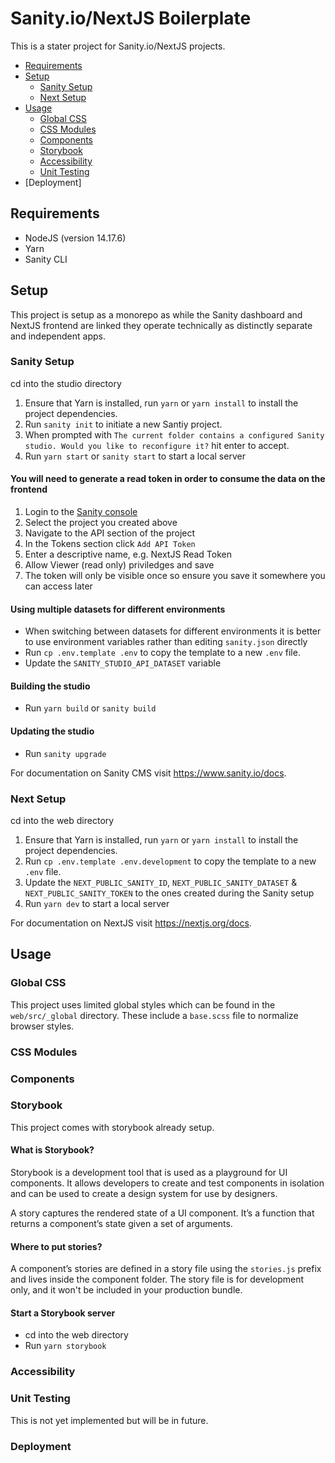 # Sanity.io/NextJS Boilerplate
This is a stater project for Sanity.io/NextJS projects.

- [Requirements](#requirments)
- [Setup](#setup)
  - [Sanity Setup](#sanity-setup)
  - [Next Setup](#next-setup)
- [Usage](#usage)
  - [Global CSS](#global-css)
  - [CSS Modules](#css-modules)
  - [Components](#components)
  - [Storybook](#storybook)
  - [Accessibility](#accessibility)
  - [Unit Testing](#unit-testing)
- [Deployment]

## Requirements
- NodeJS (version 14.17.6)
- Yarn
- Sanity CLI

## Setup
This project is setup as a monorepo as while the Sanity dashboard and NextJS frontend are linked they operate technically as distinctly separate and independent apps.

### Sanity Setup
cd into the studio directory

1. Ensure that Yarn is installed, run `yarn` or `yarn install` to install the project dependencies.
2. Run `sanity init` to initiate a new Santiy project.
3. When prompted with `The current folder contains a configured Sanity studio. Would you like to reconfigure it?` hit enter to accept.
4. Run `yarn start` or `sanity start` to start a local server

#### You will need to generate a read token in order to consume the data on the frontend
1. Login to the [Sanity console](https://www.sanity.io/manage)
2. Select the project you created above
3. Navigate to the API section of the project
4. In the Tokens section click `Add API Token`
5. Enter a descriptive name, e.g. NextJS Read Token
6. Allow Viewer (read only) priviledges and save
7. The token will only be visible once so ensure you save it somewhere you can access later

#### Using multiple datasets for different environments
- When switching between datasets for different environments it is better to use environment variables rather than editing `sanity.json` directly
- Run `cp .env.template .env` to copy the template to a new `.env` file.
- Update the `SANITY_STUDIO_API_DATASET` variable

#### Building the studio
- Run `yarn build` or `sanity build`

#### Updating the studio
- Run `sanity upgrade`

For documentation on Sanity CMS visit https://www.sanity.io/docs.

### Next Setup
cd into the web directory

1. Ensure that Yarn is installed, run `yarn` or `yarn install` to install the project dependencies.
2. Run `cp .env.template .env.development` to copy the template to a new `.env` file.
3. Update the `NEXT_PUBLIC_SANITY_ID`, `NEXT_PUBLIC_SANITY_DATASET` & `NEXT_PUBLIC_SANITY_TOKEN` to the ones created during the Sanity setup
4. Run `yarn dev` to start a local server

For documentation on NextJS visit https://nextjs.org/docs.

## Usage

### Global CSS
This project uses limited global styles which can be found in the `web/src/_global` directory. These include a `base.scss` file to normalize browser styles.

### CSS Modules

### Components

### Storybook
This project comes with storybook already setup. 

#### What is Storybook?
Storybook is a development tool that is used as a playground for UI components. It allows developers to create and test components in isolation and can be used to create a design system for use by designers.

A story captures the rendered state of a UI component. It’s a function that returns a component’s state given a set of arguments.

#### Where to put stories?
A component’s stories are defined in a story file using the `stories.js` prefix and lives inside the component folder. The story file is for development only, and it won't be included in your production bundle.

#### Start a Storybook server
- cd into the web directory
- Run `yarn storybook`

### Accessibility

### Unit Testing

This is not yet implemented but will be in future.

### Deployment
